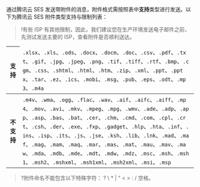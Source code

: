 通过腾讯云 SES 发送带附件的消息，附件格式需按照表中**支持**类型进行发送。以下为腾讯云 SES 附件类型支持与限制列表：
>!有些 ISP 有其他限制，因此，我们建议您在生产环境发送电子邮件之前，先测试发送主要的 ISP，查看附件是否顺利送达。

<table>
<thead>
<tr>
<th>支持</th>
<td style="word-break: break-all"><code>.xlsx</code>、<code>.xls</code>、<code>.ods</code>、<code>.docx</code>、<code>.docm</code>、<code>.doc</code>、<code>.csv</code>、<code>.pdf</code>、<code>.txt</code>、<code>.gif</code>、<code>.jpg</code>、<code>.jpeg</code>、<code>.png</code>、<code>.tif</code>、<code>.tiff</code>、<code>.rtf</code>、<code>.bmp</code>、<code>.cgm</code>、<code>.css</code>、<code>.shtml</code>、<code>.html</code>、<code>.htm</code>、<code>.zip</code>、<code>.xml</code>、<code>.ppt</code>、<code>.pptx</code>、<code>.tar</code>、<code>.ez</code>、<code>.ics</code>、<code>.mobi</code>、<code>.msg</code>、<code>.pub</code>、<code>.eps</code>、<code>.odt</code>、<code>.mp3</code>、<code>.m4a
</code></td></tr>
</thead>
<tbody><tr>
<th>不支持</th>
<td style="word-break: break-all"><code>.m4v</code>、<code>.wma</code>、<code>.ogg</code>、<code>.flac</code>、<code>.wav</code>、<code>.aif</code>、<code>.aifc</code>、<code>.aiff</code>、<code>.mp4</code>、<code>.mov</code>、<code>.avi</code>、<code>.mkv</code>、<code>.mpeg</code>、<code>.mpg</code>、<code>.wmv</code>、<code>.ade</code>、<code>.adp</code>、<code>.app</code>、<code>.asp</code>、<code>.bas</code>、<code>.bat</code>、<code>.cer</code>、<code>.chm</code>、<code>.cmd</code>、<code>.com</code>、<code>.cpl</code>、<code>.crt</code>、<code>.csh</code>、<code>.der</code>、<code>.exe</code>、<code>.fxp</code>、<code>.gadget</code>、<code>.hlp</code>、<code>.hta</code>、<code>.inf</code>、<code>.ins</code>、<code>.isp</code>、<code>.its</code>、<code>.js</code>、<code>.jse</code>、<code>.ksh</code>、<code>.lib</code>、<code>.lnk</code>、<code>.mad</code>、<code>.maf</code>、<code>.mag</code>、<code>.mam</code>、<code>.maq</code>、<code>.mar</code>、<code>.mas</code>、<code>.mat</code>、<code>.mau</code>、<code>.mav</code>、<code>.maw</code>、<code>.mda</code>、<code>.mdb</code>、<code>.mde</code>、<code>.mdt</code>、<code>.mdw</code>、<code>.mdz</code>、<code>.msc</code>、<code>.msh</code>、<code>.msh1</code>、<code>.msh2</code>、<code>.mshxml</code>、<code>.msh1xml</code>、<code>.msh2xml</code>、<code>.msi</code>、<code>.msp</code></td>
</tr>
</tbody></table>

>?附件命名不能包含以下特殊字符： ? \ * | " < > : / 空格。

